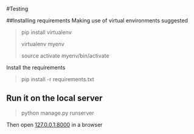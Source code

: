 #Testing

##Installing requirements
Making use of virtual environments suggested
>pip install virtualenv
> 
> virtualenv myenv
> 
> source activate myenv/bin/activate

Install the requirements
>pip install -r requirements.txt


## Run it on the local server

> python manage.py runserver


Then open [127.0.0.1:8000](127.0.0.1:8000) in a browser


